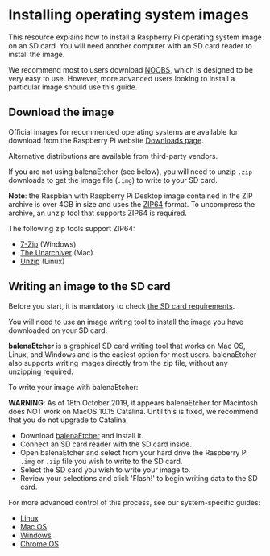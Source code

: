 # Installing operating system images

This resource explains how to install a Raspberry Pi operating system image on an SD card. You will need another computer with an SD card reader to install the image.

We recommend most to users download [NOOBS](../noobs.md), which is designed to be very easy to use. However, more advanced users looking to install a particular image should use this guide.

## Download the image

Official images for recommended operating systems are available for download from the Raspberry Pi website [Downloads page](https://www.raspberrypi.org/downloads/).

Alternative distributions are available from third-party vendors.

If you are not using balenaEtcher (see below), you will need to unzip `.zip` downloads to get the image file (`.img`) to write to your SD card.

**Note**: the Raspbian with Raspberry Pi Desktop image contained in the ZIP archive is over 4GB in size and uses the [ZIP64](https://en.wikipedia.org/wiki/Zip_%28file_format%29#ZIP64) format. To uncompress the archive, an unzip tool that supports ZIP64 is required. 

The following zip tools support ZIP64:

- [7-Zip](http://www.7-zip.org/) (Windows)
- [The Unarchiver](http://unarchiver.c3.cx/unarchiver) (Mac)
- [Unzip](https://linux.die.net/man/1/unzip) (Linux)

## Writing an image to the SD card

Before you start, it is mandatory to check [the SD card requirements](../sd-cards.md).

You will need to use an image writing tool to install the image you have downloaded on your SD card.

**balenaEtcher** is a graphical SD card writing tool that works on Mac OS, Linux, and Windows and is the easiest option for most users. balenaEtcher also supports writing images directly from the zip file, without any unzipping required. 

To write your image with balenaEtcher:

**WARNING**: As of 18th October 2019, it appears balenaEtcher for Macintosh does NOT work on MacOS 10.15 Catalina. Until this is fixed, we recommend that you do not upgrade to Catalina.

- Download [balenaEtcher](https://www.balena.io/etcher/) and install it.
- Connect an SD card reader with the SD card inside.
- Open balenaEtcher and select from your hard drive the Raspberry Pi `.img` or `.zip` file you wish to write to the SD card.
- Select the SD card you wish to write your image to.
- Review your selections and click 'Flash!' to begin writing data to the SD card.

For more advanced control of this process, see our system-specific guides:

- [Linux](linux.md)
- [Mac OS](mac.md)
- [Windows](windows.md)
- [Chrome OS](chromeos.md)
